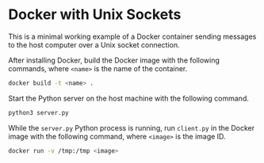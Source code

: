 # Docker with Unix Sockets

This is a minimal working example of a Docker container sending messages to the host computer over a Unix socket connection.

After installing Docker, build the Docker image with the following commands, where `<name>` is the name of the container.

```bash
docker build -t <name> .
```

Start the Python server on the host machine with the following command.

```bash
python3 server.py
```

While the `server.py` Python process is running, run `client.py` in the Docker image with the following command, where `<image>` is the image ID.

```bash
docker run -v /tmp:/tmp <image>
```
